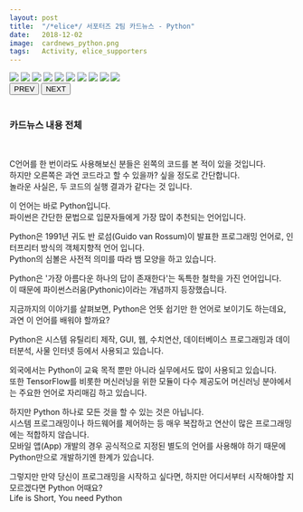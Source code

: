 ```yaml
---
layout: post
title:  "/*elice*/ 서포터즈 2팀 카드뉴스 - Python"
date:   2018-12-02
image:  cardnews_python.png
tags:   Activity, elice_supporters
---
```


<!DOCTYPE html>
<html>
<head>
  <meta charset="UTF-8">
  <meta name="viewport" 
  content="width=device-width, initial-scale=1.0">
  <link href="cardnews/styles.css" rel="stylesheet">
  <title>"프로그래밍의 새로운 패러다임 파이썬!"</title>
</head>
<body>
  <div class="container">
    <div class="album">
      <div class="images">
        <img src="cardnews/python0.png">
        <img src="cardnews/python1.png">
        <img src="cardnews/python2.png">
        <img src="cardnews/python3.png">
        <img src="cardnews/python4.png">
        <img src="cardnews/python5.png">
        <img src="cardnews/python6.png">
        <img src="cardnews/python7.png">
        <img src="cardnews/python8.png">
        <img src="cardnews/python9.png">
      </div>
    </div>
    <button class="prev">PREV</button>
    <button class="next">NEXT</button>  
  </div>
  <script>
    let num_img = document.images.length;
  </script>
  <script src="cardnews/script.js"></script>
</body>
</html>

<br>

### 카드뉴스 내용 전체

<br>

C언어를 한 번이라도 사용해보신 분들은 왼쪽의 코드를 본 적이 있을 것입니다.  
하지만 오른쪽은 과연 코드라고 할 수 있을까? 싶을 정도로 간단합니다.  
놀라운 사실은, 두 코드의 실행 결과가 같다는 것 입니다.  

이 언어는 바로 Python입니다.  
파이썬은 간단한 문법으로 입문자들에게 가장 많이 추천되는 언어입니다.  

Python은 1991년 귀도 반 로섬(Guido van Rossum)이 발표한 프로그래밍 언어로, 인터프리터 방식의 객체지향적 언어 입니다.  
Python의 심볼은 사전적 의미를 따라 뱀 모양을 하고 있습니다.  

Python은 '가장 아름다운 하나의 답이 존재한다'는 독특한 철학을 가진 언어입니다.  
이 때문에 파이썬스러움(Pythonic)이라는 개념까지 등장했습니다.  

지금까지의 이야기를 살펴보면, Python은 언뜻 쉽기만 한 언어로 보이기도 하는데요, 과연 이 언어를 배워야 할까요?  

Python은 시스템 유틸리티 제작, GUI, 웹, 수치연산, 데이터베이스 프로그래밍과 데이터분석, 사물 인터넷 등에서 사용되고 있습니다.  

외국에서는 Python이 교육 목적 뿐만 아니라 실무에서도 많이 사용되고 있습니다.  
또한 TensorFlow를 비롯한 머신러닝을 위한 모듈이 다수 제공도어 머신러닝 분야에서는 주요한 언어로 자리매김 하고 있습니다.  

하지만 Python 하나로 모든 것을 할 수 있는 것은 아닙니다.  
시스템 프로그래밍이나 하드웨어를 제어하는 등 매우 복잡하고 연산이 많은 프로그래밍에는 적합하지 않습니다.  
모바일 앱(App) 개발의 경우 공식적으로 지정된 별도의 언어를 사용해야 하기 때문에 Python만으로 개발하기엔 한계가 있습니다.  

그렇지만 만약 당신이 프로그래밍을 시작하고 싶다면, 하지만 어디서부터 시작해야할 지 모르겠다면 Python 어때요?  
Life is Short, You need Python